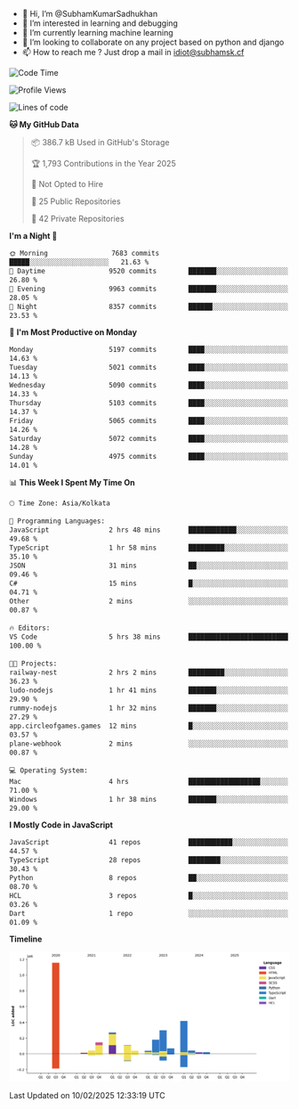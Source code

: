 - 👋 Hi, I’m @SubhamKumarSadhukhan
- 👀 I’m interested in learning and debugging
- 🌱 I’m currently learning machine learning
- 💞️ I’m looking to collaborate on any project based on python and django
- 📫 How to reach me ?
      Just drop a mail in idiot@subhamsk.cf

<!---
SubhamKumarSadhukhan/SubhamKumarSadhukhan is a ✨ special ✨ repository because its `README.md` (this file) appears on your GitHub profile.
You can click the Preview link to take a look at your changes.
--->


<!--START_SECTION:waka-->
![Code Time](http://img.shields.io/badge/Code%20Time-2%2C742%20hrs%2037%20mins-blue)

![Profile Views](http://img.shields.io/badge/Profile%20Views-0-blue)

![Lines of code](https://img.shields.io/badge/From%20Hello%20World%20I%27ve%20Written-2.8%20million%20lines%20of%20code-blue)

**🐱 My GitHub Data** 

> 📦 386.7 kB Used in GitHub's Storage 
 > 
> 🏆 1,793 Contributions in the Year 2025
 > 
> 🚫 Not Opted to Hire
 > 
> 📜 25 Public Repositories 
 > 
> 🔑 42 Private Repositories 
 > 
**I'm a Night 🦉** 

```text
🌞 Morning                7683 commits        █████░░░░░░░░░░░░░░░░░░░░   21.63 % 
🌆 Daytime                9520 commits        ███████░░░░░░░░░░░░░░░░░░   26.80 % 
🌃 Evening                9963 commits        ███████░░░░░░░░░░░░░░░░░░   28.05 % 
🌙 Night                  8357 commits        ██████░░░░░░░░░░░░░░░░░░░   23.53 % 
```
📅 **I'm Most Productive on Monday** 

```text
Monday                   5197 commits        ████░░░░░░░░░░░░░░░░░░░░░   14.63 % 
Tuesday                  5021 commits        ████░░░░░░░░░░░░░░░░░░░░░   14.13 % 
Wednesday                5090 commits        ████░░░░░░░░░░░░░░░░░░░░░   14.33 % 
Thursday                 5103 commits        ████░░░░░░░░░░░░░░░░░░░░░   14.37 % 
Friday                   5065 commits        ████░░░░░░░░░░░░░░░░░░░░░   14.26 % 
Saturday                 5072 commits        ████░░░░░░░░░░░░░░░░░░░░░   14.28 % 
Sunday                   4975 commits        ████░░░░░░░░░░░░░░░░░░░░░   14.01 % 
```


📊 **This Week I Spent My Time On** 

```text
🕑︎ Time Zone: Asia/Kolkata

💬 Programming Languages: 
JavaScript               2 hrs 48 mins       ████████████░░░░░░░░░░░░░   49.68 % 
TypeScript               1 hr 58 mins        █████████░░░░░░░░░░░░░░░░   35.10 % 
JSON                     31 mins             ██░░░░░░░░░░░░░░░░░░░░░░░   09.46 % 
C#                       15 mins             █░░░░░░░░░░░░░░░░░░░░░░░░   04.71 % 
Other                    2 mins              ░░░░░░░░░░░░░░░░░░░░░░░░░   00.87 % 

🔥 Editors: 
VS Code                  5 hrs 38 mins       █████████████████████████   100.00 % 

🐱‍💻 Projects: 
railway-nest             2 hrs 2 mins        █████████░░░░░░░░░░░░░░░░   36.23 % 
ludo-nodejs              1 hr 41 mins        ███████░░░░░░░░░░░░░░░░░░   29.90 % 
rummy-nodejs             1 hr 32 mins        ███████░░░░░░░░░░░░░░░░░░   27.29 % 
app.circleofgames.games  12 mins             █░░░░░░░░░░░░░░░░░░░░░░░░   03.57 % 
plane-webhook            2 mins              ░░░░░░░░░░░░░░░░░░░░░░░░░   00.87 % 

💻 Operating System: 
Mac                      4 hrs               ██████████████████░░░░░░░   71.00 % 
Windows                  1 hr 38 mins        ███████░░░░░░░░░░░░░░░░░░   29.00 % 
```

**I Mostly Code in JavaScript** 

```text
JavaScript               41 repos            ███████████░░░░░░░░░░░░░░   44.57 % 
TypeScript               28 repos            ████████░░░░░░░░░░░░░░░░░   30.43 % 
Python                   8 repos             ██░░░░░░░░░░░░░░░░░░░░░░░   08.70 % 
HCL                      3 repos             █░░░░░░░░░░░░░░░░░░░░░░░░   03.26 % 
Dart                     1 repo              ░░░░░░░░░░░░░░░░░░░░░░░░░   01.09 % 
```



**Timeline**

![Lines of Code chart](https://raw.githubusercontent.com/SubhamKumarSadhukhan/SubhamKumarSadhukhan/main/assets/bar_graph.png)


 Last Updated on 10/02/2025 12:33:19 UTC
<!--END_SECTION:waka-->
